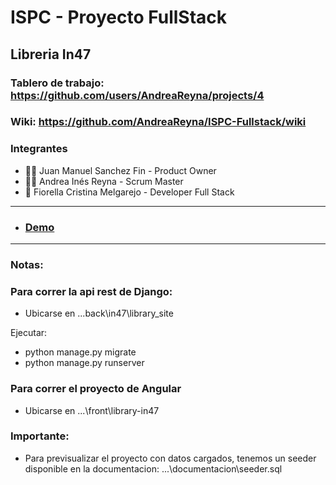 # ISPC - Proyecto FullStack
## Libreria In47

### Tablero de trabajo: https://github.com/users/AndreaReyna/projects/4

### Wiki: https://github.com/AndreaReyna/ISPC-Fullstack/wiki

### Integrantes
* 👨‍💻 Juan Manuel Sanchez Fin - Product Owner
* 👩‍🏫 Andrea Inés Reyna - Scrum Master
* :construction: Fiorella Cristina Melgarejo - Developer Full Stack


___


* ### [Demo](https://drive.google.com/file/d/1cl_eOzLj_OO7hqBCx3HQXtdq-SKNO_FO/view?usp=sharing)


___

### Notas:
### Para correr la api rest de Django:
* Ubicarse en ...back\in47\library_site

Ejecutar:
* python manage.py migrate
* python manage.py runserver

### Para correr el proyecto de Angular
* Ubicarse en ...\front\library-in47
  
### Importante:
* Para previsualizar el proyecto con datos cargados, tenemos un seeder disponible en la documentacion: ...\documentacion\seeder.sql
